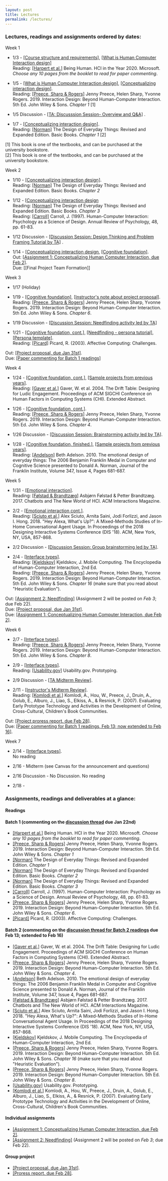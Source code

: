 ```yaml
---
layout: post
title: Lectures
permalink: /lectures/
---
```


### Lectures, readings and assignments ordered by dates:
Week 1  
- 1/3 - [[Course structure and requirements]](https://canvas.ucdavis.edu/courses/633616/files/folder/Lecture%20slides?preview=15218366), [[What is Human Computer Interaction design]](https://canvas.ucdavis.edu/courses/633616/files/folder/Lecture%20slides?preview=15218365)  
Reading:  [[Harpert et al.]](https://www.microsoft.com/en-us/research/uploads/prod/2019/03/beinghumana3-1.pdf) Being Human. HCI in the Year 2020. Microsoft. *Choose any 10 pages from the booklet to read for paper commenting*. 

- 1/5 - [[What is Human Computer Interaction design]](https://canvas.ucdavis.edu/courses/633616/files/folder/Lecture%20slides?preview=15218365), [[Conceptualizing interaction design]](https://canvas.ucdavis.edu/courses/633616/files/folder/Lecture%20slides?preview=15244803).  
Reading: [[Preece, Sharp & Rogers]](http://www.id-book.com/) Jenny Preece, Helen Sharp, Yvonne Rogers. 2019. Interaction Design: Beyond Human-Computer Interaction. 5th Ed. John Wiley & Sons.  *Chapter 1* [1]   

- 1/5 Discussion - [[TA: Discusssion Session- Overview and Q&A]](https://canvas.ucdavis.edu/courses/633616/files/folder/Discussion%20slides?preview=15240768) .

- 1/7 - [[Conceptualizing interaction design]](https://canvas.ucdavis.edu/courses/633616/files/folder/Lecture%20slides?preview=15244803).  
Reading: [[Norman]](https://www.basicbooks.com/titles/don-norman/the-design-of-everyday-things/9780465050659/) The Design of Everyday Things: Revised and Expanded Edition. Basic Books. *Chapter 1* [2]  

[1] This book is one of the textbooks, and can be purchased at the university bookstore.  
[2] This book is one of the textbooks, and can be purchased at the university bookstore.


Week 2
- 1/10 - [[Conceptualizing interaction design]](https://canvas.ucdavis.edu/courses/633616/files/folder/Lecture%20slides?preview=15244803).   
Reading: [[Norman]](https://www.basicbooks.com/titles/don-norman/the-design-of-everyday-things/9780465050659/) The Design of Everyday Things: Revised and Expanded Edition. Basic Books. *Chapter 2*         

- 1/12 - [[Conceptualizing interaction design](https://canvas.ucdavis.edu/courses/633616/files/folder/Lecture%20slides?preview=15244803)  
Reading: [[Norman]](https://www.basicbooks.com/titles/don-norman/the-design-of-everyday-things/9780465050659/) The Design of Everyday Things: Revised and Expanded Edition. Basic Books. *Chapter 3*      
Reading: [[Carroll]](https://canvas.ucdavis.edu/courses/633616/files/folder/Misc%20files?preview=15312695) Carroll, J. (1997). Human-Computer Interaction: Psychology as a Science of Design. Annual Review of Psychology, 48, pp. 61-83.      

- 1/12 Discussion - [[Discussion Session: Design Thinking and Problem Framing Tutorial by TA]](https://canvas.ucdavis.edu/courses/633616/files/folder/Discussion%20slides?preview=15295640) .   

- 1/14 - [[Conceptualizing interaction design](https://canvas.ucdavis.edu/courses/633616/files/folder/Lecture%20slides?preview=15244803),  [[Cognitive foundation]](https://canvas.ucdavis.edu/courses/633616/files/folder/Lecture%20slides?preview=15344336).   
Out: [[Assignment 1: Conceptualizing Human Computer Interaction, due Feb 2]](https://canvas.ucdavis.edu/courses/633616/assignments/820406).    
Due: [[Final Project Team Formation]]


Week 3
- 1/17 (Holiday)

- 1/19 - [[Cognitive foundation]](https://canvas.ucdavis.edu/courses/633616/files/folder/Lecture%20slides?preview=15344336), [[Instructor's note about project proposal]](https://canvas.ucdavis.edu/courses/633616/files/folder/Lecture%20slides?preview=15405416).   
Reading: [[Preece, Sharp & Rogers]](http://www.id-book.com/) Jenny Preece, Helen Sharp, Yvonne Rogers. 2019. Interaction Design: Beyond Human-Computer Interaction. 5th Ed. John Wiley & Sons.  *Chapter 6*.  

- 1/19 Discussion - [[Discussion Session: Needfinding activity led by TA]](https://canvas.ucdavis.edu/courses/633616/files/folder/Discussion%20slides?preview=15392515)  

- 1/21 -  [[Cognitive foundation, cont.]](https://canvas.ucdavis.edu/courses/633616/files/folder/Lecture%20slides?preview=15344336), [[Needfinding - persona tutorial]](https://canvas.ucdavis.edu/courses/633616/files/folder/Lecture%20slides?preview=15441255), [[Persona template]](https://www.interaction-design.org/literature/topics/personas).   
Reading: [[Picard]](https://affect.media.mit.edu/pdfs/03.picard.pdf) Picard, R. (2003). Affective Computing: Challenges.   

Out: [[Project proposal, due Jan 31st]](https://canvas.ucdavis.edu/courses/633616/assignments/820408).   
Due: [[Paper commenting for Batch 1 readings]](https://canvas.ucdavis.edu/courses/633616/discussion_topics/854174)  

Week 4
- 1/24 - [[Cognitive foundation, cont.]](https://canvas.ucdavis.edu/courses/633616/files/folder/Lecture%20slides?preview=15344336), [[Sample projects from previous years]](https://canvas.ucdavis.edu/courses/633616/files/folder/Lecture%20slides?preview=15479195).  
Reading: [[Gaver et al.]](https://canvas.ucdavis.edu/courses/633616/files/folder/Misc%20files?preview=15474362) Gaver, W. et al. 2004. The Drift Table: Designing for Ludic Engagement. Proceedings of ACM SIGCHI Conference on Human Factors in Computing Systems (CHI). Extended Abstract.   

- 1/26 - [[Cognitive foundation, cont.]](https://canvas.ucdavis.edu/courses/633616/files/folder/Lecture%20slides?preview=15344336).  
Reading: [[Preece, Sharp & Rogers]](http://www.id-book.com/) Jenny Preece, Helen Sharp, Yvonne Rogers. 2019. Interaction Design: Beyond Human-Computer Interaction. 5th Ed. John Wiley & Sons.  *Chapter 4*. 

- 1/26 Discussion - [[Discussion Session: Brainstorming activity led by TA]](https://canvas.ucdavis.edu/courses/633616/files/folder/Discussion%20slides?preview=15517471).  

- 1/28 - [[Cognitive foundation, finished.]](https://canvas.ucdavis.edu/courses/633616/files/folder/Lecture%20slides?preview=15344336), [[Sample projects from previous years]](https://canvas.ucdavis.edu/courses/633616/files/folder/Lecture%20slides?preview=15479195).    
Reading: [[Andelson]](https://canvas.ucdavis.edu/courses/633616/files/folder/Misc%20files?preview=15551134) Beth Adelson. 2010. The emotional design of everyday things: The 2006 Benjamin Franklin Medal in Computer and Cognitive Science presented to Donald A. Norman, Journal of the Franklin Institute, Volume 347, Issue 4, Pages 681-687.    

Week 5
- 1/31 - [[Emotional interaction]](https://canvas.ucdavis.edu/courses/633616/files/folder/Lecture%20slides?preview=15584458&sort=modified_at&order=desc).    
Reading: [[Følstad & Brandtzæg]](https://canvas.ucdavis.edu/courses/633616/files/folder/Misc%20files?preview=15578743) Asbjørn Følstad & Petter Brandtzæg. 2017. Chatbots and The New World of HCI. ACM Interactions Magazine.   

- 2/2 - [[Emotional interaction cont.]](https://canvas.ucdavis.edu/courses/633616/files/folder/Lecture%20slides?preview=15584458&sort=modified_at&order=desc).   
Reading: [[Sciuto et al.]](https://canvas.ucdavis.edu/courses/633616/files/folder/Misc%20files?preview=15578746) Alex Sciuto, Arnita Saini, Jodi Forlizzi, and Jason I. Hong. 2018. "Hey Alexa, What's Up?": A Mixed-Methods Studies of In-Home Conversational Agent Usage. In Proceedings of the 2018 Designing Interactive Systems Conference (DIS '18). ACM, New York, NY, USA, 857-868.  

- 2/2 Discussion - [[Discussion Session: Group brainstorming led by TA]](https://canvas.ucdavis.edu/courses/633616/files/folder/Discussion%20slides?preview=15616022).  

- 2/4 - [[Interface types]](https://canvas.ucdavis.edu/courses/633616/files/folder/Lecture%20slides?preview=15650143).    
Reading: [[Kjeldskov]](https://www.interaction-design.org/literature/book/the-encyclopedia-of-human-computer-interaction-2nd-ed/mobile-computing) Kjeldskov, J. Mobile Computing. The Encyclopedia of Human-Computer Interaction, 2nd Ed.    
Reading: [[Preece, Sharp & Rogers]](http://www.id-book.com/) Jenny Preece, Helen Sharp, Yvonne Rogers. 2019. Interaction Design: Beyond Human-Computer Interaction. 5th Ed. John Wiley & Sons.  *Chapter 16* (make sure that you read about "Heuristic Evaluation"). 

Out: [[Assignment 2: Needfinding]](https://canvas.ucdavis.edu/courses/633616/assignments/827946) (Assignment 2 will be posted on *Feb 3*; due Feb 22).     
Due: [[Project proposal, due Jan 31st]](https://canvas.ucdavis.edu/courses/633616/assignments/820408).   
Due: [[Assignment 1: Conceptualizing Human Computer Interaction, due Feb 2]](https://canvas.ucdavis.edu/courses/633616/assignments/820406).   

Week 6
- 2/7 - [[Interface types]](https://canvas.ucdavis.edu/courses/633616/files/folder/Lecture%20slides?preview=15650143).  
Reading: [[Preece, Sharp & Rogers]](http://www.id-book.com/) Jenny Preece, Helen Sharp, Yvonne Rogers. 2019. Interaction Design: Beyond Human-Computer Interaction. 5th Ed. John Wiley & Sons. *Chapter 8*.   

- 2/9 -  [[Interface types]](https://canvas.ucdavis.edu/courses/633616/files/folder/Lecture%20slides?preview=15650143).  
Reading: [[Usability.gov]](https://www.usability.gov/how-to-and-tools/methods/prototyping.html) Usability.gov. Prototyping.  

- 2/9 Discussion - [[TA Midterm Review]](https://canvas.ucdavis.edu/courses/633616/files/folder/Discussion%20slides?preview=15717558&sort=created_at&order=desc). 

- 2/11 - [[Instructor's Midterm Review]](https://canvas.ucdavis.edu/courses/633616/files/folder/Lecture%20slides?preview=15748777).   
Reading: [[Komlodi et al.]](http://www.id-book.com/downloads/casestudy_14point2.pdf) Komlodi, A., Hou, W., Preece, J., Druin, A., Golub, E., Alburo, J., Liao, S., Elkiss, A., & Resnick, P. (2007). Evaluating Early Prototype Technology and Activities in the Development of Online, Cross-Cultural, Children's Book Communities.   

Out: [[Project proress report. due Feb 28]](https://canvas.ucdavis.edu/courses/633616/assignments/830801).   
Due: [[Paper commenting for Batch 1 readings, Feb 13; now extended to Feb 16]](https://canvas.ucdavis.edu/courses/633616/discussion_topics/872948). 

Week 7
- 2/14 - [[Interface types]](https://canvas.ucdavis.edu/courses/633616/files/folder/Lecture%20slides?preview=15650143).  
No reading

- 2/16 - Midterm (see Canvas for the announcement and questions)
- 2/16 Discussion - No Discussion. 
No reading

- 2/18 - 

### Assignments, readings and deliverables at a glance:

#### Readings
#### Batch 1 (commenting on the [discussion thread](https://canvas.ucdavis.edu/courses/633616/discussion_topics/854174) due Jan 22nd)
- [[Harpert et al.]](https://www.microsoft.com/en-us/research/uploads/prod/2019/03/beinghumana3-1.pdf) Being Human. HCI in the Year 2020. Microsoft. *Choose any 10 pages from the booklet to read for paper commenting*. 
- [[Preece, Sharp & Rogers]](http://www.id-book.com/) Jenny Preece, Helen Sharp, Yvonne Rogers. 2019. Interaction Design: Beyond Human-Computer Interaction. 5th Ed. John Wiley & Sons. *Chapter 1*
- [[Norman]](https://www.basicbooks.com/titles/don-norman/the-design-of-everyday-things/9780465050659/) The Design of Everyday Things: Revised and Expanded Edition. *Chapter 1*  
- [[Norman]](https://www.basicbooks.com/titles/don-norman/the-design-of-everyday-things/9780465050659/) The Design of Everyday Things: Revised and Expanded Edition. Basic Books. *Chapter 2*    
- [[Norman]](https://www.basicbooks.com/titles/don-norman/the-design-of-everyday-things/9780465050659/) The Design of Everyday Things: Revised and Expanded Edition. Basic Books. *Chapter 3*      
- [[Carroll]](https://canvas.ucdavis.edu/courses/633616/files/folder/Misc%20files?preview=15312695) Carroll, J. (1997). Human-Computer Interaction: Psychology as a Science of Design. Annual Review of Psychology, 48, pp. 61-83.      
- [[Preece, Sharp & Rogers]](http://www.id-book.com/) Jenny Preece, Helen Sharp, Yvonne Rogers. 2019. Interaction Design: Beyond Human-Computer Interaction. 5th Ed. John Wiley & Sons.  *Chapter 6*.  
- [[Picard]](https://affect.media.mit.edu/pdfs/03.picard.pdf) Picard, R. (2003). Affective Computing: Challenges.   

#### Batch 2 (commenting on the [discussion thread for Batch 2 readings](https://canvas.ucdavis.edu/courses/633616/discussion_topics/872948) due Feb 13; extended to Feb 16)
- [[Gaver et al.]](https://canvas.ucdavis.edu/courses/633616/files/folder/Misc%20files?preview=15474362) Gaver, W. et al. 2004. The Drift Table: Designing for Ludic Engagement. Proceedings of ACM SIGCHI Conference on Human Factors in Computing Systems (CHI). Extended Abstract.   
- [[Preece, Sharp & Rogers]](http://www.id-book.com/) Jenny Preece, Helen Sharp, Yvonne Rogers. 2019. Interaction Design: Beyond Human-Computer Interaction. 5th Ed. John Wiley & Sons.  *Chapter 4*. 
- [[Andelson]](https://canvas.ucdavis.edu/courses/633616/files/folder/Misc%20files?preview=15551134) Beth Adelson. 2010. The emotional design of everyday things: The 2006 Benjamin Franklin Medal in Computer and Cognitive Science presented to Donald A. Norman, Journal of the Franklin Institute, Volume 347, Issue 4, Pages 681-687.    
- [[Følstad & Brandtzæg]](https://canvas.ucdavis.edu/courses/633616/files/folder/Misc%20files?preview=15578743) Asbjørn Følstad & Petter Brandtzæg. 2017. Chatbots and The New World of HCI. ACM Interactions Magazine.   
- [[Sciuto et al.]](https://canvas.ucdavis.edu/courses/633616/files/folder/Misc%20files?preview=15578746) Alex Sciuto, Arnita Saini, Jodi Forlizzi, and Jason I. Hong. 2018. "Hey Alexa, What's Up?": A Mixed-Methods Studies of In-Home Conversational Agent Usage. In Proceedings of the 2018 Designing Interactive Systems Conference (DIS '18). ACM, New York, NY, USA, 857-868.  
- [[Kjeldskov]](https://www.interaction-design.org/literature/book/the-encyclopedia-of-human-computer-interaction-2nd-ed/mobile-computing) Kjeldskov, J. Mobile Computing. The Encyclopedia of Human-Computer Interaction, 2nd Ed.  
- [[Preece, Sharp & Rogers]](http://www.id-book.com/) Jenny Preece, Helen Sharp, Yvonne Rogers. 2019. Interaction Design: Beyond Human-Computer Interaction. 5th Ed. John Wiley & Sons.  *Chapter 16* (make sure that you read about "Heuristic Evaluation").  
- [[Preece, Sharp & Rogers]](http://www.id-book.com/) Jenny Preece, Helen Sharp, Yvonne Rogers. 2019. Interaction Design: Beyond Human-Computer Interaction. 5th Ed. John Wiley & Sons. *Chapter 8*.   
- [[Usability.gov]](https://www.usability.gov/how-to-and-tools/methods/prototyping.html) Usability.gov. Prototyping.  
- [[Komlodi et al.]](http://www.id-book.com/downloads/casestudy_14point2.pdf) Komlodi, A., Hou, W., Preece, J., Druin, A., Golub, E., Alburo, J., Liao, S., Elkiss, A., & Resnick, P. (2007). Evaluating Early Prototype Technology and Activities in the Development of Online, Cross-Cultural, Children's Book Communities.   


#### Individual assignments
- [[Assignment 1: Conceptualizing Human Computer Interaction, due Feb 2]](https://canvas.ucdavis.edu/courses/633616/assignments/820406).  
- [[Assignment 2: Needfinding]](https://canvas.ucdavis.edu/courses/633616/assignments/827946) (Assignment 2 will be posted on *Feb 3*; due Feb 22).


#### Group project
- [[Project proposal, due Jan 31st]](https://canvas.ucdavis.edu/courses/633616/assignments/820408). 
- [[Proress report. due Feb 28]](https://canvas.ucdavis.edu/courses/633616/assignments/830801). 

